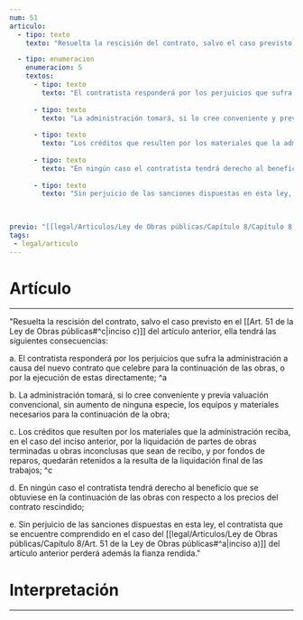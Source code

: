```yaml
---
num: 51
articulo: 
  - tipo: texto
    texto: "Resuelta la rescisión del contrato, salvo el caso previsto en el inciso c) del artículo anterior, ella tendrá las siguientes consecuencias:"

  - tipo: enumeracion
    enumeracion: 5
    textos:
      - tipo: texto
        texto: "El contratista responderá por los perjuicios que sufra la administración a causa del nuevo contrato que celebre para la continuación de las obras, o por la ejecución de estas directamente;"
    
      - tipo: texto
        texto: "La administración tomará, si lo cree conveniente y previa valuación convencional, sin aumento de ninguna especie, los equipos y materiales necesarios para la continuación de la obra;"
    
      - tipo: texto
        texto: "Los créditos que resulten por los materiales que la administración reciba, en el caso del inciso anterior, por la liquidación de partes de obras terminadas u obras inconclusas que sean de recibo, y por fondos de reparos, quedarán retenidos a la resulta de la liquidación final de las trabajos;"
    
      - tipo: texto
        texto: "En ningún caso el contratista tendrá derecho al beneficio que se obtuviese en la continuación de las obras con respecto a los precios del contrato rescindido;"
    
      - tipo: texto
        texto: "Sin perjuicio de las sanciones dispuestas en esta ley, el contratista que se encuentre comprendido en el caso del inciso a) del artículo anterior perderá además la fianza rendida."
    
    

previo: "[[legal/Articulos/Ley de Obras públicas/Capítulo 8/Capítulo 8, De la rescisión del contrato.md|Capítulo 8, De la rescisión del contrato]]"
tags: 
 - legal/articulo
---
```

# Artículo
---
"Resuelta la rescisión del contrato, salvo el caso previsto en el [[Art. 51 de la Ley de Obras públicas#^c|inciso c)]] del artículo anterior, ella tendrá las siguientes consecuencias:

 a. El contratista responderá por los perjuicios que sufra la administración a causa del nuevo contrato que celebre para la continuación de las obras, o por la ejecución de estas directamente; ^a
 
 b. La administración tomará, si lo cree conveniente y previa valuación convencional, sin aumento de ninguna especie, los equipos y materiales necesarios para la continuación de la obra;
 
 c. Los créditos que resulten por los materiales que la administración reciba, en el caso del inciso anterior, por la liquidación de partes de obras terminadas u obras inconclusas que sean de recibo, y por fondos de reparos, quedarán retenidos a la resulta de la liquidación final de las trabajos; ^c
 
 d. En ningún caso el contratista tendrá derecho al beneficio que se obtuviese en la continuación de las obras con respecto a los precios del contrato rescindido;
 
 e. Sin perjuicio de las sanciones dispuestas en esta ley, el contratista que se encuentre comprendido en el caso del [[legal/Articulos/Ley de Obras públicas/Capítulo 8/Art. 51 de la Ley de Obras públicas#^a|inciso a)]] del artículo anterior perderá además la fianza rendida."

# Interpretación
---
